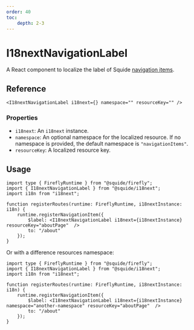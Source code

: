 ```yaml
---
order: 40
toc:
    depth: 2-3
---
```


# I18nextNavigationLabel

A React component to localize the label of Squide [navigation items](../runtime/runtime-class.md#register-navigation-items).

## Reference

```tsx
<I18nextNavigationLabel i18next={} namespace="" resourceKey="" />
```

### Properties

- `i18next`: An `i18next` instance.
- `namespace`: An optional namespace for the localized resource. If no namespace is provided, the default namespace is `"navigationItems"`.
- `resourceKey`: A localized resource key.

## Usage

```tsx !#7 remote-module/src/register.tsx
import type { FireflyRuntime } from "@squide/firefly";
import { I18nextNavigationLabel } from "@squide/i18next";
import i18n from "i18next";

function registerRoutes(runtime: FireflyRuntime, i18nextInstance: i18n) {
    runtime.registerNavigationItem({
        $label: <I18nextNavigationLabel i18next={i18nextInstance} resourceKey="aboutPage"  />
        to: "/about"
    });
}
```

Or with a difference resources namespace:

```tsx !#7 remote-module/src/register.tsx
import type { FireflyRuntime } from "@squide/firefly";
import { I18nextNavigationLabel } from "@squide/i18next";
import i18n from "i18next";

function registerRoutes(runtime: FireflyRuntime, i18nextInstance: i18n) {
    runtime.registerNavigationItem({
        $label: <I18nextNavigationLabel i18next={i18nextInstance} namespace="another-namespace" resourceKey="aboutPage"  />
        to: "/about"
    });
}
```
